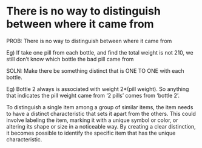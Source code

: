 # There is no way to distinguish between where it came from

PROB: There is no way to distinguish between where it came from

Eg) If take one pill from each bottle, and find the total weight is not 210, we still don’t know which bottle the bad pill came from

SOLN: Make there be something distinct that is ONE TO ONE with each bottle.

Eg) Bottle 2 always is associated with weight 2*(pill weight). So anything that indicates the pill weight came from ‘2 pills’ comes from ‘bottle 2’.

To distinguish a single item among a group of similar items, the item needs to have a distinct characteristic that sets it apart from the others. This could involve labeling the item, marking it with a unique symbol or color, or altering its shape or size in a noticeable way. By creating a clear distinction, it becomes possible to identify the specific item that has the unique characteristic.